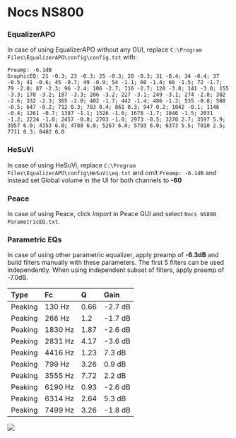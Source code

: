# Nocs NS800

### EqualizerAPO
In case of using EqualizerAPO without any GUI, replace `C:\Program Files\EqualizerAPO\config\config.txt`
with:
```
Preamp: -6.1dB
GraphicEQ: 21 -0.3; 23 -0.3; 25 -0.3; 28 -0.3; 31 -0.4; 34 -0.4; 37 -0.5; 41 -0.6; 45 -0.7; 49 -0.9; 54 -1.1; 60 -1.4; 66 -1.5; 72 -1.7; 79 -2.0; 87 -2.3; 96 -2.4; 106 -2.7; 116 -2.7; 128 -3.0; 141 -3.0; 155 -3.3; 170 -3.2; 187 -3.3; 206 -3.2; 227 -3.1; 249 -3.1; 274 -2.8; 302 -2.6; 332 -2.3; 365 -2.0; 402 -1.7; 442 -1.4; 486 -1.2; 535 -0.8; 588 -0.5; 647 -0.2; 712 0.3; 783 0.4; 861 0.3; 947 0.2; 1042 -0.1; 1146 -0.4; 1261 -0.7; 1387 -1.1; 1526 -1.6; 1678 -1.7; 1846 -1.5; 2031 -1.2; 2234 -1.0; 2457 -0.8; 2703 -1.0; 2973 -0.5; 3270 2.7; 3597 5.9; 3957 6.0; 4353 6.0; 4788 6.0; 5267 6.0; 5793 6.0; 6373 5.5; 7010 2.5; 7711 0.3; 8482 0.0
```

### HeSuVi
In case of using HeSuVi, replace `C:\Program Files\EqualizerAPO\config\HeSuVi\eq.txt` and omit `Preamp:
-6.1dB` and instead set Global volume in the UI for both channels to **-60**

### Peace
In case of using Peace, click *Import* in Peace GUI and select `Nocs NS800 ParametricEQ.txt`.

### Parametric EQs
In case of using other parametric equalizer, apply preamp of **-6.3dB** and build filters manually
with these parameters. The first 5 filters can be used independently.
When using independent subset of filters, apply preamp of -7.0dB.

| Type    | Fc      |    Q | Gain    |
|:--------|:--------|:-----|:--------|
| Peaking | 130 Hz  | 0.66 | -2.7 dB |
| Peaking | 266 Hz  | 1.2  | -1.7 dB |
| Peaking | 1830 Hz | 1.87 | -2.6 dB |
| Peaking | 2831 Hz | 4.17 | -3.6 dB |
| Peaking | 4416 Hz | 1.23 | 7.3 dB  |
| Peaking | 799 Hz  | 3.26 | 0.9 dB  |
| Peaking | 3555 Hz | 7.72 | 2.2 dB  |
| Peaking | 6190 Hz | 0.93 | -2.6 dB |
| Peaking | 6314 Hz | 2.64 | 5.3 dB  |
| Peaking | 7499 Hz | 3.26 | -1.8 dB |

![](https://raw.githubusercontent.com/jaakkopasanen/AutoEq/master/results/headphonecom/sbaf-serious/Nocs%20NS800/Nocs%20NS800.png)